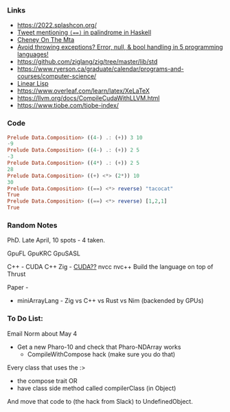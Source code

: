 
### Links

* https://2022.splashcon.org/
* [Tweet mentioning `(==)` in palindrome in Haskell](https://twitter.com/code_report/status/1329254043529646081?s=20&t=ETaSGSGnIw5L4g6eAODzRg)
* [Cheney On The Mta](https://wiki.c2.com/?CheneyOnTheMta)
* [Avoid throwing exceptions? Error, null, & bool handling in 5 programming languages!](https://www.youtube.com/watch?v=fcFDKY8pylo)
* https://github.com/ziglang/zig/tree/master/lib/std
* https://www.ryerson.ca/graduate/calendar/programs-and-courses/computer-science/
* [Linear Lisp](https://www.cs.utexas.edu/users/hunt/research/hash-cons/hash-cons-papers/BakerLinearLisp.pdf)
* https://www.overleaf.com/learn/latex/XeLaTeX
* https://llvm.org/docs/CompileCudaWithLLVM.html
* https://www.tiobe.com/tiobe-index/

### Code

```hs
Prelude Data.Composition> ((4-) .: (+)) 3 10
-9
Prelude Data.Composition> ((4-) .: (+)) 2 5
-3
Prelude Data.Composition> ((4*) .: (+)) 2 5
28
Prelude Data.Composition> ((+) <*> (2*)) 10
30
Prelude Data.Composition> ((==) <*> reverse) "tacocat"
True
Prelude Data.Composition> ((==) <*> reverse) [1,2,1]
True
```

### Random Notes

PhD. Late April, 10 spots - 4 taken. 

GpuFL
GpuKRC
GpuSASL

C++ - CUDA C++
Zig - [CUDA??](https://github.com/ziglang/zig/issues/10634)
nvcc
nvc++ 
Build the language on top of Thrust

Paper - 

- miniArrayLang - Zig vs C++ vs Rust vs Nim (backended by GPUs)

### To Do List:

Email Norm about May 4

* Get a new Pharo-10 and check that Pharo-NDArray works
  - CompileWithCompose hack (make sure you do that)
  
Every class that uses the :> 
- the compose trait
OR
- have class side method called compilerClass (in Object)



And move that code to (the hack from Slack) to UndefinedObject. 
